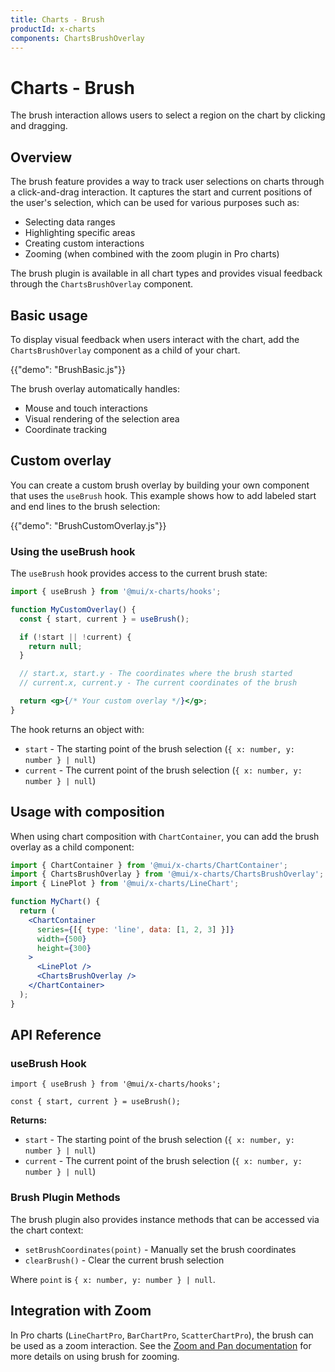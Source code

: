 ```yaml
---
title: Charts - Brush
productId: x-charts
components: ChartsBrushOverlay
---
```


# Charts - Brush

<p class="description">The brush interaction allows users to select a region on the chart by clicking and dragging.</p>

## Overview

The brush feature provides a way to track user selections on charts through a click-and-drag interaction.
It captures the start and current positions of the user's selection, which can be used for various purposes such as:

- Selecting data ranges
- Highlighting specific areas
- Creating custom interactions
- Zooming (when combined with the zoom plugin in Pro charts)

The brush plugin is available in all chart types and provides visual feedback through the `ChartsBrushOverlay` component.

## Basic usage

To display visual feedback when users interact with the chart, add the `ChartsBrushOverlay` component as a child of your chart.

{{"demo": "BrushBasic.js"}}

The brush overlay automatically handles:

- Mouse and touch interactions
- Visual rendering of the selection area
- Coordinate tracking

## Custom overlay

You can create a custom brush overlay by building your own component that uses the `useBrush` hook.
This example shows how to add labeled start and end lines to the brush selection:

{{"demo": "BrushCustomOverlay.js"}}

### Using the useBrush hook

The `useBrush` hook provides access to the current brush state:

```jsx
import { useBrush } from '@mui/x-charts/hooks';

function MyCustomOverlay() {
  const { start, current } = useBrush();

  if (!start || !current) {
    return null;
  }

  // start.x, start.y - The coordinates where the brush started
  // current.x, current.y - The current coordinates of the brush

  return <g>{/* Your custom overlay */}</g>;
}
```

The hook returns an object with:

- `start` - The starting point of the brush selection (`{ x: number, y: number } | null`)
- `current` - The current point of the brush selection (`{ x: number, y: number } | null`)

## Usage with composition

When using chart composition with `ChartContainer`, you can add the brush overlay as a child component:

```jsx
import { ChartContainer } from '@mui/x-charts/ChartContainer';
import { ChartsBrushOverlay } from '@mui/x-charts/ChartsBrushOverlay';
import { LinePlot } from '@mui/x-charts/LineChart';

function MyChart() {
  return (
    <ChartContainer
      series={[{ type: 'line', data: [1, 2, 3] }]}
      width={500}
      height={300}
    >
      <LinePlot />
      <ChartsBrushOverlay />
    </ChartContainer>
  );
}
```

## API Reference

### useBrush Hook

```tsx
import { useBrush } from '@mui/x-charts/hooks';

const { start, current } = useBrush();
```

**Returns:**

- `start` - The starting point of the brush selection (`{ x: number, y: number } | null`)
- `current` - The current point of the brush selection (`{ x: number, y: number } | null`)

### Brush Plugin Methods

The brush plugin also provides instance methods that can be accessed via the chart context:

- `setBrushCoordinates(point)` - Manually set the brush coordinates
- `clearBrush()` - Clear the current brush selection

Where `point` is `{ x: number, y: number } | null`.

## Integration with Zoom

In Pro charts (`LineChartPro`, `BarChartPro`, `ScatterChartPro`), the brush can be used as a zoom interaction.
See the [Zoom and Pan documentation](/x/react-charts/zoom-and-pan/) for more details on using brush for zooming.
